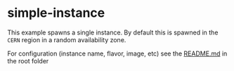# simple-instance

This example spawns a single instance. By default this is spawned in the `CERN` region in a random availability zone.

For configuration (instance name, flavor, image, etc) see the [README.md](https://gitlab.cern.ch/ai-config-team/terraform-puppet/terraform-openstack-puppet-instance/-/blob/master/README.md?ref_type=heads) in the root folder
